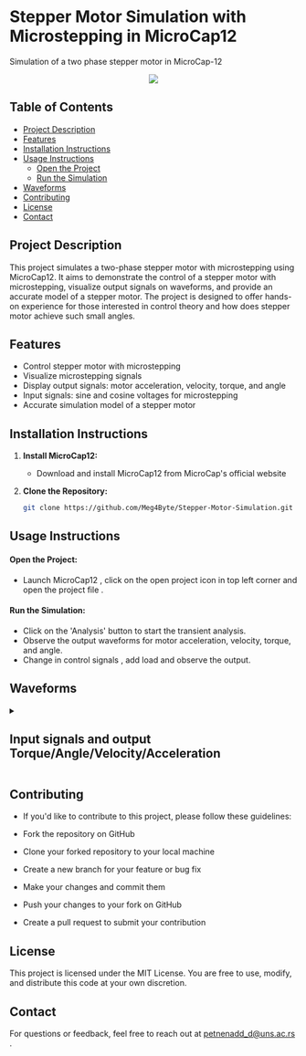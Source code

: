 # Stepper Motor Simulation with Microstepping in MicroCap12

Simulation of a two phase stepper motor in MicroCap-12  

<p align="center">
  <img src="https://github.com/Meg4Byte/Stepper-Motor-Simulation/assets/121357383/4b961d33-7b76-4248-8d65-e1425d1683c8">
</p>

## Table of Contents

- [Project Description](#project-description)
- [Features](#features)
- [Installation Instructions](#installation-instructions)
- [Usage Instructions](#usage-instructions)
   - [Open the Project](#open-the-project)
   - [Run the Simulation](#run-the-simulation)
- [Waveforms](#waveforms)
- [Contributing](#contributing)
- [License](#license)
- [Contact](#contact)
  
## Project Description

This project simulates a two-phase stepper motor with microstepping using MicroCap12. It aims to demonstrate the control of a stepper motor with microstepping, visualize output signals on waveforms, and provide an accurate model of a stepper motor. The project is designed to offer hands-on experience for those interested in control theory and how does stepper motor achieve such small angles.

## Features

- Control stepper motor with microstepping
- Visualize microstepping signals
- Display output signals: motor acceleration, velocity, torque, and angle
- Input signals: sine and cosine voltages for microstepping
- Accurate simulation model of a stepper motor

## Installation Instructions

1. **Install MicroCap12:**
   - Download and install MicroCap12 from MicroCap's official website

2. **Clone the Repository:**
   ```bash
   git clone https://github.com/Meg4Byte/Stepper-Motor-Simulation.git

## Usage Instructions

 #### Open the Project:
   - Launch MicroCap12 , click on the open project icon in top left corner and open the project file .

 #### Run the Simulation:
   - Click on the 'Analysis' button to start the transient analysis.
   - Observe the output waveforms for motor acceleration, velocity, torque, and angle.
   - Change in control signals , add load and observe the output.

## Waveforms

<details> 

  <summary><h2> Input signals and output Torque/Angle/Velocity/Acceleration  </h2></summary>

  - Input Phases
    
  ![input_phases](https://github.com/Meg4Byte/Stepper-Motor-Simulation/assets/121357383/b40c2dbe-dbff-4007-80c4-fbe604bc5304)

  **Summary:** This image shows the microstepped sine and cosine input signals provided to the stepper motor. The signals are represented by the yellow and purple waveforms, which are phase-shifted by 90 degrees. The microstepping technique divides each step into smaller steps to achieve smoother motion and higher resolution.

  - Velocity
    
  ![veloc](https://github.com/Meg4Byte/Stepper-Motor-Simulation/assets/121357383/9be0203d-021d-443e-b4f1-ad7e79ef76eb)

**Summary:** This image focuses on the stepper motor's velocity output. The red waveform indicates the changes in velocity over time. This detailed view helps in analyzing the motor's speed characteristics and how well it maintains a steady state under microstepping control.

  - Acceleration
    
  ![acc](https://github.com/Meg4Byte/Stepper-Motor-Simulation/assets/121357383/aef2d6c5-7b1c-4f15-a954-c99538c5c9ff)

  - Acceleration , velocity and torque
    
  ![acc_vel_torq](https://github.com/Meg4Byte/Stepper-Motor-Simulation/assets/121357383/ffb8186b-9269-4274-884e-e28d8bfc6fe6)

**Summary:** This image depicts the stepper motor's output signals for torque, velocity, and acceleration. The top graph shows the torque, the middle graph displays the velocity, and the bottom graph represents the acceleration. These outputs are a result of the microstepped input signals and provide insight into the motor's dynamic performance.

  - Angle

  ![steps](https://github.com/Meg4Byte/Stepper-Motor-Simulation/assets/121357383/c004b8a2-9b70-4474-bdf7-b5ef5e48a40e)

<!--END_SECTION:activity-->

</details>


## Contributing

 - If you'd like to contribute to this project, please follow these guidelines:
 
 - Fork the repository on GitHub
 
 - Clone your forked repository to your local machine
 
 - Create a new branch for your feature or bug fix
 
 - Make your changes and commit them
 
 - Push your changes to your fork on GitHub
 
 - Create a pull request to submit your contribution
 
## License 

This project is licensed under the MIT License. You are free to use, modify, and distribute this code at your own discretion.

## Contact

For questions or feedback, feel free to reach out at petnenadd_d@uns.ac.rs .


